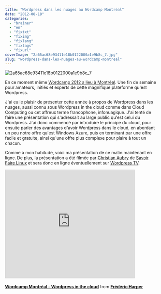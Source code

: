 ```yaml
---
title: "Wordpress dans les nuages au Wordcamp Montréal"
date: "2012-08-18"
categories: 
  - "brainer"
  - "en"
  - "fixtxt"
  - "fiximg"
  - "fixlang"
  - "fixtags"
  - "fixurl"
coverImage: "2a65ac68e93411e18b0122000a1e9b8c_7.jpg"
slug: "wordpress-dans-les-nuages-au-wordcamp-montreal"
---
```


![](images/2a65ac68e93411e18b0122000a1e9b8c_7.jpg "2a65ac68e93411e18b0122000a1e9b8c_7")

En ce moment même [Wordcamp 2012 a lieu à Montréal](https://2012.montreal.wordcamp.org/). Une fin de semaine pour amateurs, initiés et experts de cette magnifique plateforme qu'est Wordpress.

J'ai eu le plaisir de présenter cette année à propos de Wordpress dans les nuages, aussi connu sous Wordpress in the cloud comme dans Cloud Computing ou cet affreux terme francophone, infonuagique. J'ai tenté de faire une présentation qui s'adressait au large public qu'est celui du Wordpress. J'ai donc commencé par introduire le principe du cloud, pour ensuite parler des avantages d'avoir Wordpress dans le cloud, en abordant un peu notre offre qu'est Windows Azure, puis en terminant par une offre facile et gratuite, ainsi qu'une offre plus complexe pour plaire à tout un chacun.

Comme à mon habitude, voici ma présentation de ce matin maintenant en ligne. De plus, la présentation a été filmée par [Christian Aubry](https://christian.aubry.org/) de [Savoir Faire Linux](https://www.savoirfairelinux.com/) et sera donc en ligne éventuellement sur [Wordpress TV](https://wordpress.tv/).

<iframe src="https://www.slideshare.net/slideshow/embed_code/key/31MOiDjCef1F6z" width="427" height="356" frameborder="0" marginwidth="0" marginheight="0" scrolling="no" style="border:1px solid #CCC;border-width:1px;margin-bottom:5px;max-width:100%" allowfullscreen></iframe>

**[Wordcamp Montréal - Wordpress in the cloud](https://www.slideshare.net/fredericharper/wordcamp-montral-wordpress-in-the-cloud "Wordcamp Montréal - Wordpress in the cloud")** from **[Frédéric Harper](https://www.slideshare.net/fredericharper)**
